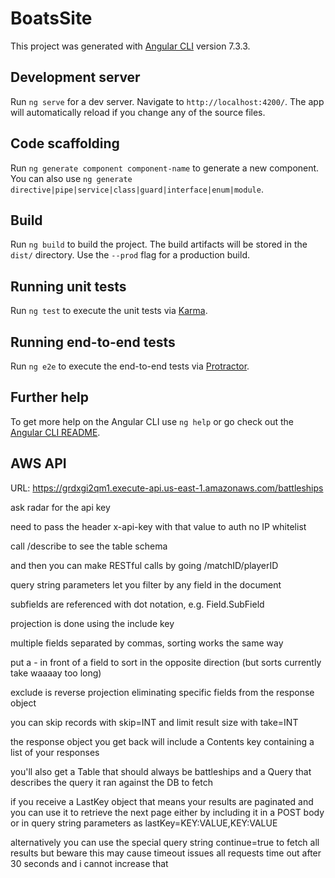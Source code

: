 # BoatsSite

This project was generated with [Angular CLI](https://github.com/angular/angular-cli) version 7.3.3.

## Development server

Run `ng serve` for a dev server. Navigate to `http://localhost:4200/`. The app will automatically reload if you change any of the source files.

## Code scaffolding

Run `ng generate component component-name` to generate a new component. You can also use `ng generate directive|pipe|service|class|guard|interface|enum|module`.

## Build

Run `ng build` to build the project. The build artifacts will be stored in the `dist/` directory. Use the `--prod` flag for a production build.

## Running unit tests

Run `ng test` to execute the unit tests via [Karma](https://karma-runner.github.io).

## Running end-to-end tests

Run `ng e2e` to execute the end-to-end tests via [Protractor](http://www.protractortest.org/).

## Further help

To get more help on the Angular CLI use `ng help` or go check out the [Angular CLI README](https://github.com/angular/angular-cli/blob/master/README.md).

## AWS API

URL:
https://grdxgi2qm1.execute-api.us-east-1.amazonaws.com/battleships

ask radar for the api key

need to pass the header x-api-key with that value to auth no IP whitelist

call /describe to see the table schema

and then you can make RESTful calls by going /matchID/playerID

query string parameters let you filter by any field in the document

subfields are referenced with dot notation, e.g. Field.SubField

projection is done using the include key

multiple fields separated by commas, sorting works the same way

put a - in front of a field to sort in the opposite direction (but sorts currently take waaaay too long)

exclude is reverse projection eliminating specific fields from the response object

you can skip records with skip=INT and limit result size with take=INT

the response object you get back will include a Contents key containing a list of your responses

you'll also get a Table that should always be battleships and a Query that describes the query it ran against the DB to fetch

if you receive a LastKey object that means your results are paginated and you can use it to retrieve the next page either by including it in a POST body or in query string parameters as lastKey=KEY:VALUE,KEY:VALUE

alternatively you can use the special query string continue=true to fetch all results but beware this may cause timeout issues all requests time out after 30 seconds and i cannot increase that
